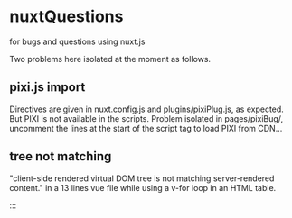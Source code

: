 # nuxtQuestions
for bugs and questions using nuxt.js

Two problems here isolated at the moment as follows.

## pixi.js import
Directives are given in nuxt.config.js and plugins/pixiPlug.js, as expected.
But PIXI is not available in the scripts.
Problem isolated in pages/pixiBug/, uncomment the lines at the start of the script tag to load PIXI from CDN...

## tree not matching
"client-side rendered virtual DOM tree is not matching server-rendered content."
in a 13 lines vue file while using a v-for loop in an HTML table.

:::


